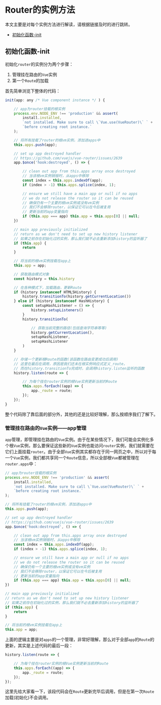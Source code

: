 # Router的实例方法

本文主要是对每个实例方法进行解读，请根据链接及时的进行跳转。

- [初始化函数-init](#初始化函数-init)

## 初始化函数-init

初始化`router`的实例分为两个步骤：

1. 管理挂在路由的`Vue`实例
2. 第一个`Route`的加载

首先简单浏览下整体的代码：

```js
init(app: any /* Vue component instance */ ) {

    // app为router挂载的根实例
    process.env.NODE_ENV !== 'production' && assert(
        install.installed,
        `not installed. Make sure to call \`Vue.use(VueRouter)\` ` +
        `before creating root instance.`
    );

    // 将所有挂载了router的根vm实例，添加进apps中
    this.apps.push(app);

    // set up app destroyed handler
    // https://github.com/vuejs/vue-router/issues/2639
    app.$once('hook:destroyed', () => {

        // clean out app from this.apps array once destroyed
        // 当该根vm实例销毁时，从apps中移除
        const index = this.apps.indexOf(app);
        if (index > -1) this.apps.splice(index, 1);

        // ensure we still have a main app or null if no apps
        // we do not release the router so it can be reused
        // 确保仍有一个主要的根vm实例或没有vm实例
        // 我们不会移除router，以保证它可以在今后被复用
        // 更新当前的app变量指向
        if (this.app === app) this.app = this.apps[0] || null;
    })

    // main app previously initialized
    // return as we don't need to set up new history listener
    // 如果之前存在初始化过的实例，那么我们就不必去重新添加history的监听器了
    if (this.app) {
        return
    }

    // 将当前的根vm实例挂载在app上
    this.app = app;

    // 获取路由模式对象
    const history = this.history

    // 在各种模式下，加载路由，更新Route
    if (history instanceof HTML5History) {
        history.transitionTo(history.getCurrentLocation())
    } else if (history instanceof HashHistory) {
        const setupHashListener = () => {
            history.setupListeners()
        }
        history.transitionTo(

            // 获取当前完整的路径(包括查询字符串等等)
            history.getCurrentLocation(),
            setupHashListener,
            setupHashListener
        )
    }

    // 存储一个更新根Route的函数(该函数在路由变更成功后调用)
    // 这里在最后在调用，原因是我们还未在根实例响应式定义_route，
    // 而在history.transitionTo完成时，会调用history.listen监听的函数
    history.listen(route => {

        // 为每个挂在router实例的根Vue实例更新当前的Route
        this.apps.forEach((app) => {
            app._route = route;
        });
    });
}
```

整个代码除了靠后面的部分外，其他的还是比较好理解，那么按顺序我们了解下。

### 管理挂在路由的`Vue`实例——app管理

`app`管理，即管理挂在路由的`Vue`实例。由于在某些情况下，我们可能会实例化多个根`Vue`实例，那么要保证这些新的`Vue`实例也能访问`router`实例，我们就需要在它们上面挂载`router`。由于全部`Vue`实例其实都存在于同一网页之中，所以对于每一个`Vue`实例，我们都共享同一个`Route`信息，所以全部根`Vue`都被管理在`router.apps`中：

```js
// app为router挂载的根实例
process.env.NODE_ENV !== 'production' && assert(
    install.installed,
    `not installed. Make sure to call \`Vue.use(VueRouter)\` ` +
    `before creating root instance.`
);

// 将所有挂载了router的根vm实例，添加进apps中
this.apps.push(app);

// set up app destroyed handler
// https://github.com/vuejs/vue-router/issues/2639
app.$once('hook:destroyed', () => {

    // clean out app from this.apps array once destroyed
    // 当该根vm实例销毁时，从apps中移除
    const index = this.apps.indexOf(app);
    if (index > -1) this.apps.splice(index, 1);

    // ensure we still have a main app or null if no apps
    // we do not release the router so it can be reused
    // 确保仍有一个主要的根vm实例或没有vm实例
    // 我们不会移除router，以保证它可以在今后被复用
    // 更新当前的app变量指向
    if (this.app === app) this.app = this.apps[0] || null;
})

// main app previously initialized
// return as we don't need to set up new history listener
// 如果之前存在初始化过的实例，那么我们就不必去重新添加history的监听器了
if (this.app) {
    return
}

// 将当前的根vm实例挂载在app上
this.app = app;
```

上面的逻辑主要是对`apps`的一个管理，非常好理解，那么对于全部`app`的`Route`的更新，其实是上述代码的最后一段：

```js
history.listen(route => {

    // 为每个挂在router实例的根Vue实例更新当前的Route
    this.apps.forEach((app) => {
        app._route = route;
    });
});
```

这里先给大家看一下，该段代码会在`Route`更新完毕后调用，但是在第一次`Route`加载(初始化)不会调用。
